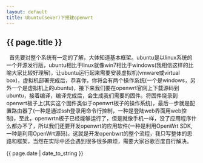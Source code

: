 ```yaml
---
layout: default
title: Ubuntu(sever)下搭建openwrt
---
```


<h2>{{ page.title }}</h2>
<p>
       首先要对整个系统有一定的了解，大体知道基本框架。ubuntu是以linux系统的一个开源发行版，ubuntu相比于linux就像win7相比于windows(我相信这样的比喻大家比较好理解)，让ubuntu运行起来需要安装虚拟机(vmware或virtual box)，虚拟机部署完成后，恭喜你，你将会有两个操作系统(一个是windows，另外一个是虚拟机上的ubuntu)，接下来我们要在openwrt官网上下载源码到ubuntu，接着编译，编译完成后，会生成我们需要的固件。将固件烧录到openwrt板子上(其实这个固件类似于openwrt板子的操作系统)，最后一步就是配置路由器了(一种是通过ssh登录用命令行控制，一种是登陆web界面用web控制)，至此，openwrtn板子已经能够运行了，但是就像手机一样，没了应用程序什么都办不了，所以我们还要开发openwrt的应用软件(一种是利用OpenWrt SDK,一种是利用OpenWrt源码)。这就是开发openbwrt的整个流程，我只写整体的思路和框架，当然在实际中还会遇到很多很多麻烦，需要大家谷歌百度自行解决。














</p>
<p>{{ page.date | date_to_string }}</p>
